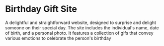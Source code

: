 # Birthday Gift Site

A delightful and straightforward website, designed to surprise and delight someone on their special day. The site includes the individual's name, date of birth, and a personal photo. It features a collection of gifs that convey various emotions to celebrate the person's birthday

